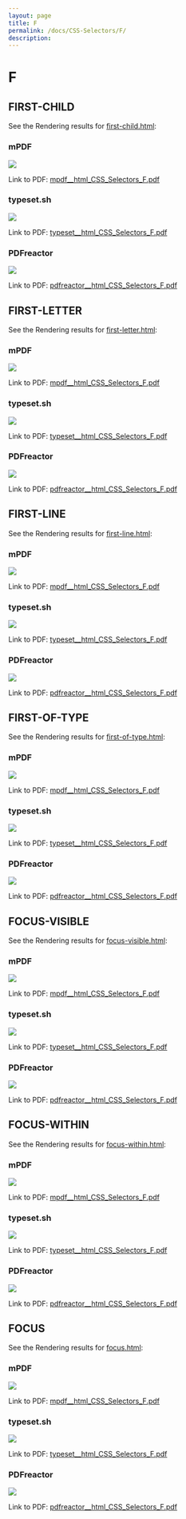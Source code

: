 ```yaml
---
layout: page
title: F
permalink: /docs/CSS-Selectors/F/
description: 
---
```


# F



## FIRST-CHILD

See the Rendering results for [first-child.html](/html/CSS%20Selectors/F/first-child.html):

### mPDF
![](mpdf__html_CSS_Selectors_F.png) 

Link to PDF: [mpdf__html_CSS_Selectors_F.pdf](mpdf__html_CSS_Selectors_F.pdf)

### typeset.sh
![](typeset__html_CSS_Selectors_F.png) 

Link to PDF: [typeset__html_CSS_Selectors_F.pdf](typeset__html_CSS_Selectors_F.pdf)

### PDFreactor
![](pdfreactor__html_CSS_Selectors_F.png) 

Link to PDF: [pdfreactor__html_CSS_Selectors_F.pdf](pdfreactor__html_CSS_Selectors_F.pdf)

## FIRST-LETTER

See the Rendering results for [first-letter.html](/html/CSS%20Selectors/F/first-letter.html):

### mPDF
![](mpdf__html_CSS_Selectors_F.png) 

Link to PDF: [mpdf__html_CSS_Selectors_F.pdf](mpdf__html_CSS_Selectors_F.pdf)

### typeset.sh
![](typeset__html_CSS_Selectors_F.png) 

Link to PDF: [typeset__html_CSS_Selectors_F.pdf](typeset__html_CSS_Selectors_F.pdf)

### PDFreactor
![](pdfreactor__html_CSS_Selectors_F.png) 

Link to PDF: [pdfreactor__html_CSS_Selectors_F.pdf](pdfreactor__html_CSS_Selectors_F.pdf)

## FIRST-LINE

See the Rendering results for [first-line.html](/html/CSS%20Selectors/F/first-line.html):

### mPDF
![](mpdf__html_CSS_Selectors_F.png) 

Link to PDF: [mpdf__html_CSS_Selectors_F.pdf](mpdf__html_CSS_Selectors_F.pdf)

### typeset.sh
![](typeset__html_CSS_Selectors_F.png) 

Link to PDF: [typeset__html_CSS_Selectors_F.pdf](typeset__html_CSS_Selectors_F.pdf)

### PDFreactor
![](pdfreactor__html_CSS_Selectors_F.png) 

Link to PDF: [pdfreactor__html_CSS_Selectors_F.pdf](pdfreactor__html_CSS_Selectors_F.pdf)

## FIRST-OF-TYPE

See the Rendering results for [first-of-type.html](/html/CSS%20Selectors/F/first-of-type.html):

### mPDF
![](mpdf__html_CSS_Selectors_F.png) 

Link to PDF: [mpdf__html_CSS_Selectors_F.pdf](mpdf__html_CSS_Selectors_F.pdf)

### typeset.sh
![](typeset__html_CSS_Selectors_F.png) 

Link to PDF: [typeset__html_CSS_Selectors_F.pdf](typeset__html_CSS_Selectors_F.pdf)

### PDFreactor
![](pdfreactor__html_CSS_Selectors_F.png) 

Link to PDF: [pdfreactor__html_CSS_Selectors_F.pdf](pdfreactor__html_CSS_Selectors_F.pdf)

## FOCUS-VISIBLE

See the Rendering results for [focus-visible.html](/html/CSS%20Selectors/F/focus-visible.html):

### mPDF
![](mpdf__html_CSS_Selectors_F.png) 

Link to PDF: [mpdf__html_CSS_Selectors_F.pdf](mpdf__html_CSS_Selectors_F.pdf)

### typeset.sh
![](typeset__html_CSS_Selectors_F.png) 

Link to PDF: [typeset__html_CSS_Selectors_F.pdf](typeset__html_CSS_Selectors_F.pdf)

### PDFreactor
![](pdfreactor__html_CSS_Selectors_F.png) 

Link to PDF: [pdfreactor__html_CSS_Selectors_F.pdf](pdfreactor__html_CSS_Selectors_F.pdf)

## FOCUS-WITHIN

See the Rendering results for [focus-within.html](/html/CSS%20Selectors/F/focus-within.html):

### mPDF
![](mpdf__html_CSS_Selectors_F.png) 

Link to PDF: [mpdf__html_CSS_Selectors_F.pdf](mpdf__html_CSS_Selectors_F.pdf)

### typeset.sh
![](typeset__html_CSS_Selectors_F.png) 

Link to PDF: [typeset__html_CSS_Selectors_F.pdf](typeset__html_CSS_Selectors_F.pdf)

### PDFreactor
![](pdfreactor__html_CSS_Selectors_F.png) 

Link to PDF: [pdfreactor__html_CSS_Selectors_F.pdf](pdfreactor__html_CSS_Selectors_F.pdf)

## FOCUS

See the Rendering results for [focus.html](/html/CSS%20Selectors/F/focus.html):

### mPDF
![](mpdf__html_CSS_Selectors_F.png) 

Link to PDF: [mpdf__html_CSS_Selectors_F.pdf](mpdf__html_CSS_Selectors_F.pdf)

### typeset.sh
![](typeset__html_CSS_Selectors_F.png) 

Link to PDF: [typeset__html_CSS_Selectors_F.pdf](typeset__html_CSS_Selectors_F.pdf)

### PDFreactor
![](pdfreactor__html_CSS_Selectors_F.png) 

Link to PDF: [pdfreactor__html_CSS_Selectors_F.pdf](pdfreactor__html_CSS_Selectors_F.pdf)


